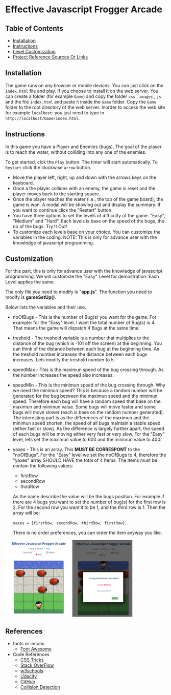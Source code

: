 # Effective Javascript Frogger Arcade

## Table of Contents

* [Installation](#Installation)
* [Instructions](#instructions)
* [Level Customization](#customization)
* [Project Reference Sources Or Links](#references)


## Installation

The game runs on any browser or mobile devices. You can just click on the `index.html` file and play. If you choose to install it on the web server. You can
create a folder (for example `Game`) and copy the folder `css` , `images` , `js` and the file `index.html` and paste it inside the `Game` folder. Copy the `Game` folder to the root directory of the web server. Inorder to access the web site for example `localhost`: you just need to type in `http://localhost/Game/index.html`.


## Instructions

In this game you have a Player and Enemies (bugs). The goal of the player is to reach the water, without colliding into any one of the enemies.

To get started, clck the `Play` button. The timer will start automatically. To `Restart` click the clockwise `arrow` button.

* Move the player left, right, up and down with the arrows keys on the
  keyboard.
* Once a the player collides with an enemy, the game is reset and the player    moves back to the starting square.
* Once the player reaches the water (i.e., the top of the game board), the      game is won. A modal will be showing out and display the summary. If you
  want to continue click the "Restart" button.
* You have three options to set the levels of difficulty of the game.           "Easy", "Medium" and "Hard". Each levels is base on the speed of the bugs,    the no of      the bugs. Try It Out! 
* To customize each levels base on your choice. You can customize the           variables in the coding. NOTE: This is only for advance user with the         knowledge of   javascript programming.

## Customization

For this part, this is only for advance user with the knowledge of javascript programming. We will customize the "Easy" Level for demostration. Each Level applies the same.

The only file you need to modify is "**app.js**". The function you need to modify
is **gameSetUp()**.

Below lists the variables and their use.

* noOfBugs - This is the number of Bug(s) you want for the game. For example:   for the "Easy" level. I want the total number of Bug(s) is 4. That means      the  game will dispatch 4 Bugs at the same time.
* treshold - The treshold variable is a number that multiplies to the distance     of the bug (which is -101 off the screen) at the beginning. You can think of the distance     between each bug at    the beginning time. As the treshold number increases the   distance between     each bugs increases. Lets modify the treshold number     to 5.
* speedMax - This is the maximun speed of the bug crossing through. As the number increases the speed also increases.
* speedMin - This is the minimun speed of the bug crossing through. Why we need the minimun speed? This is because a random number will be generated for the bug between the maximun speed and the minimun speed. Therefore each bug will have a random speed that base on the maximun and minimun value. Some bugs will move faster and some bugs will move slower (each is base on the random number generated). The interesting part is as the differences of the maximun and the minimun speed shorten, the speed of all bugs maintain a stable speed (either fast or slow). As the difference is largely further  apart, the speed of each bugs will be moving either very fast or very slow. For the "Easy" level, lets set the maximun value to 600 and the minimun value to 400.
* yaxes - This is an array. This **MUST BE CORRESPONT** to the "noOfBugs". For the "Easy" level we set the noOfBugs to 4, therefore the "yaxes" array SHOULD HAVE the total of 4 Items. The Items must be contain the following values:
    * firstRow
    * secondRow
    * thirdRow

    As the name describe the value will be the bugs position. For example if there are 4 bugs you want to set the number of bug(s) for the first row is 2. For the second row you want it to be 1, and the third row  is 1. Then the array will be:

    `yaxes = [firstRow, secondRow, thirdRow, firstRow];`

    There is no order preferences, you can order the item anyway you like.

<img src="images/frogger.png" alt="Frogger Arcade"/>
<img src="images/frogger2.png" alt="Frogger Arcade finish"/>

## References

* fonts or incons
    * [Font Awesome](https://fontawesome.com/?from=io)
* Code References
    * [CSS Tricks](https://css-tricks.com)
    * [Stack OverFlow](https://stackoverflow.com/)
    * [w3schools](https://www.w3schools.com)
    * [Udacity](https://www.udacity.com/)
    * [GitHub](https://github.com/)
    * [Collision Detection](https://stackoverflow.com/questions/13916966/adding-collision-detection-to-images-drawn-on-canvas)
    